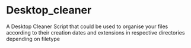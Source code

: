# Desktop_cleaner

A Desktop Cleaner Script that could be used to organise your files according to their creation dates and extensions in respective directories depending on filetype